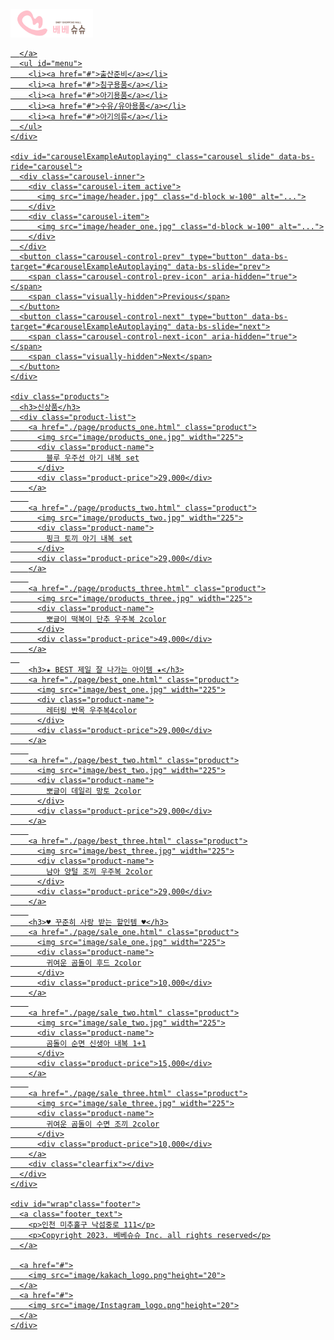 <!DOCTYPE html>
<html>
  <head>
    <title>베베슈슈</title>
    <meta charset="utf-8" />
    <meta name="viewport" content="width=device-width, initial-scale=1">
    <link href="https://cdn.jsdelivr.net/npm/bootstrap@5.2.3/dist/css/bootstrap.min.css" rel="stylesheet" integrity="sha384-rbsA2VBKQhggwzxH7pPCaAqO46MgnOM80zW1RWuH61DGLwZJEdK2Kadq2F9CUG65" crossorigin="anonymous">
    <script src="https://cdn.jsdelivr.net/npm/bootstrap@5.2.3/dist/js/bootstrap.bundle.min.js" integrity="sha384-kenU1KFdBIe4zVF0s0G1M5b4hcpxyD9F7jL+jjXkk+Q2h455rYXK/7HAuoJl+0I4" crossorigin="anonymous"></script>
    <link href="CSS/styles.css" rel="stylesheet" />
    <link href="CSS/index.css" rel="stylesheet" />
  </head>

  <body>
    <div class="navbar">
      <a class="logo" href="index.html">
        <img src="image/logo.jpg" height="45px">
      
      </a>
      <ul id="menu">
        <li><a href="#">출산준비</a></li>
        <li><a href="#">침구용품</a></li>
        <li><a href="#">아기용품</a></li>
        <li><a href="#">수유/유아용품</a></li>
        <li><a href="#">아기의류</a></li>
      </ul>
    </div>
    
    <div id="carouselExampleAutoplaying" class="carousel slide" data-bs-ride="carousel">
      <div class="carousel-inner">
        <div class="carousel-item active">
          <img src="image/header.jpg" class="d-block w-100" alt="...">
        </div>
        <div class="carousel-item">
          <img src="image/header_one.jpg" class="d-block w-100" alt="...">
        </div>
      </div>
      <button class="carousel-control-prev" type="button" data-bs-target="#carouselExampleAutoplaying" data-bs-slide="prev">
        <span class="carousel-control-prev-icon" aria-hidden="true"></span>
        <span class="visually-hidden">Previous</span>
      </button>
      <button class="carousel-control-next" type="button" data-bs-target="#carouselExampleAutoplaying" data-bs-slide="next">
        <span class="carousel-control-next-icon" aria-hidden="true"></span>
        <span class="visually-hidden">Next</span>
      </button>
    </div>

    <div class="products">
      <h3>신상품</h3>
      <div class="product-list">
        <a href="./page/products_one.html" class="product">
          <img src="image/products_one.jpg" width="225">
          <div class="product-name">
            블루 우주선 아기 내복 set
          </div>
          <div class="product-price">29,000</div>
        </a>
        
        <a href="./page/products_two.html" class="product">
          <img src="image/products_two.jpg" width="225">
          <div class="product-name">
            핑크 토끼 아기 내복 set
          </div>
          <div class="product-price">29,000</div>
        </a>
        
        <a href="./page/products_three.html" class="product">
          <img src="image/products_three.jpg" width="225">
          <div class="product-name">
            뽀글이 떡복이 단추 우주복 2color
          </div>
          <div class="product-price">49,000</div>
        </a>
      
        <h3>★ BEST 제일 잘 나가는 아이템 ★</h3>
        <a href="./page/best_one.html" class="product">
          <img src="image/best_one.jpg" width="225">
          <div class="product-name">
            레터링 반목 우주복4color
          </div>
          <div class="product-price">29,000</div>
        </a>
        
        <a href="./page/best_two.html" class="product">
          <img src="image/best_two.jpg" width="225">
          <div class="product-name">
            뽀글이 데일리 망토 2color
          </div>
          <div class="product-price">29,000</div>
        </a>
        
        <a href="./page/best_three.html" class="product">
          <img src="image/best_three.jpg" width="225">
          <div class="product-name">
            남아 양털 조끼 우주복 2color
          </div>
          <div class="product-price">29,000</div>
        </a>
        
        <h3>♥ 꾸준히 사랑 받는 할인템 ♥</h3>
        <a href="./page/sale_one.html" class="product">
          <img src="image/sale_one.jpg" width="225">
          <div class="product-name">
            귀여운 곰돌이 후드 2color
          </div>
          <div class="product-price">10,000</div>
        </a>
        
        <a href="./page/sale_two.html" class="product">
          <img src="image/sale_two.jpg" width="225">
          <div class="product-name">
            곰돌이 순면 신생아 내복 1+1
          </div>
          <div class="product-price">15,000</div>
        </a>
        
        <a href="./page/sale_three.html" class="product">
          <img src="image/sale_three.jpg" width="225">
          <div class="product-name">
            귀여운 곰돌이 수면 조끼 2color
          </div>
          <div class="product-price">10,000</div>
        </a>
        <div class="clearfix"></div>
      </div>
    </div>
    
    <div id="wrap"class="footer">
      <a class="footer_text">
        <p>인천 미추홀구 낙섬중로 111</p>
        <p>Copyright 2023. 베베슈슈 Inc. all rights reserved</p>
      </a>

      <a href="#">
        <img src="image/kakach_logo.png"height="20">
      </a>
      <a href="#">
        <img src="image/Instagram_logo.png"height="20">
      </a>
    </div>
  </body>
</html>
    </div>
    
  </body>
</html>
  </body>
</html>
